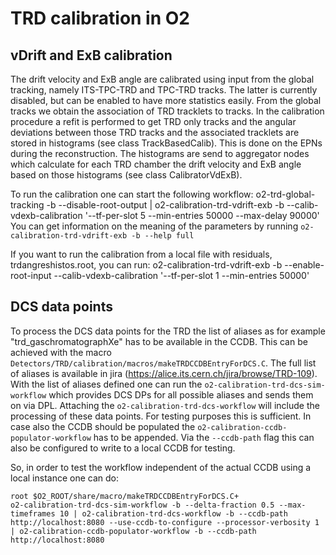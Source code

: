 <!-- doxy
\page refDetectorsTRDcalibration TRD calibration
/doxy -->

# TRD calibration in O2

## vDrift and ExB calibration

The drift velocity and ExB angle are calibrated using input from the global tracking, namely ITS-TPC-TRD and TPC-TRD tracks. The latter is currently disabled, but can be enabled to have more statistics easily. From the global tracks we obtain the association of TRD tracklets to tracks. In the calibration procedure  a refit is performed to get TRD only tracks and the angular deviations between those TRD tracks and the associated tracklets are stored in histograms (see class TrackBasedCalib). This is done on the EPNs during the reconstruction. The histograms are send to aggregator nodes which calculate for each TRD chamber the drift velocity and ExB angle based on those histograms (see class CalibratorVdExB).

To run the calibration one can start the following workflow:
    o2-trd-global-tracking -b --disable-root-output | o2-calibration-trd-vdrift-exb -b --calib-vdexb-calibration '--tf-per-slot 5 --min-entries 50000 --max-delay 90000'
You can get information on the meaning of the parameters by running `o2-calibration-trd-vdrift-exb -b --help full`

If you want to run the calibration from a local file with residuals, trdangreshistos.root, you can run:
    o2-calibration-trd-vdrift-exb -b --enable-root-input --calib-vdexb-calibration '--tf-per-slot 1 --min-entries 50000'

## DCS data points

To process the DCS data points for the TRD the list of aliases as for example "trd_gaschromatographXe" has to be available in the CCDB. This can be achieved with the macro `Detectors/TRD/calibration/macros/makeTRDCCDBEntryForDCS.C`. The full list of aliases is available in jira (https://alice.its.cern.ch/jira/browse/TRD-109).
With the list of aliases defined one can run the `o2-calibration-trd-dcs-sim-workflow` which provides DCS DPs for all possible aliases and sends them on via DPL. Attaching the `o2-calibration-trd-dcs-workflow` will include the processing of these data points. For testing purposes this is sufficient. In case also the CCDB should be populated the `o2-calibration-ccdb-populator-workflow` has to be appended. Via the `--ccdb-path` flag this can also be configured to write to a local CCDB for testing.

So, in order to test the workflow independent of the actual CCDB using a local instance one can do:

    root $O2_ROOT/share/macro/makeTRDCCDBEntryForDCS.C+
    o2-calibration-trd-dcs-sim-workflow -b --delta-fraction 0.5 --max-timeframes 10 | o2-calibration-trd-dcs-workflow -b --ccdb-path http://localhost:8080 --use-ccdb-to-configure --processor-verbosity 1 | o2-calibration-ccdb-populator-workflow -b --ccdb-path http://localhost:8080

